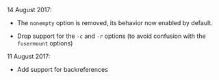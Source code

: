 14 August 2017:

 * The `nonempty` option is removed, its behavior now enabled by default.

 * Drop support for the `-c` and `-r` options (to avoid confusion with the
 `fusermount` options)

11 August 2017:

 * Add support for backreferences
